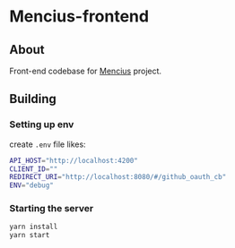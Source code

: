 # Mencius-frontend

## About

Front-end codebase for [Mencius](https://nopro.studio/mencius) project.

## Building

### Setting up env

create `.env` file likes:

```sh
API_HOST="http://localhost:4200"
CLIENT_ID=""
REDIRECT_URI="http://localhost:8080/#/github_oauth_cb"
ENV="debug"
```

### Starting the server

```sh
yarn install
yarn start
```